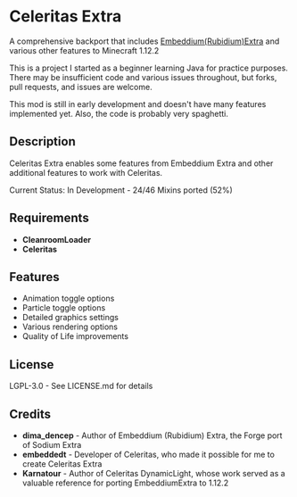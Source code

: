 # Celeritas Extra

A comprehensive backport that includes [Embeddium(Rubidium)Extra](https://github.com/embeddedt/rubidium-extra) and various other features to Minecraft 1.12.2

This is a project I started as a beginner learning Java for practice purposes.
There may be insufficient code and various issues throughout, but forks, pull requests, and issues are welcome.

This mod is still in early development and doesn't have many features implemented yet.
Also, the code is probably very spaghetti.

## Description

Celeritas Extra enables some features from Embeddium Extra and other additional features to work with Celeritas.

Current Status: In Development - 24/46 Mixins ported (52%)

## Requirements

* **CleanroomLoader**
* **Celeritas**

## Features

* Animation toggle options
* Particle toggle options
* Detailed graphics settings
* Various rendering options
* Quality of Life improvements

## License

LGPL-3.0 - See LICENSE.md for details

## Credits

* **dima_dencep** - Author of Embeddium (Rubidium) Extra, the Forge port of Sodium Extra
* **embeddedt** - Developer of Celeritas, who made it possible for me to create Celeritas Extra
* **Karnatour** - Author of Celeritas DynamicLight, whose work served as a valuable reference for porting EmbeddiumExtra to 1.12.2
